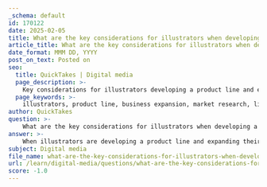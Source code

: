 ```yaml
---
_schema: default
id: 170122
date: 2025-02-05
title: What are the key considerations for illustrators when developing a product line and expanding their business?
article_title: What are the key considerations for illustrators when developing a product line and expanding their business?
date_format: MMM DD, YYYY
post_on_text: Posted on
seo:
  title: QuickTakes | Digital media
  page_description: >-
    Key considerations for illustrators developing a product line and expanding their business, including market understanding, licensing, unique style, packaging, business skills, networking, production, and adaptability.
  page_keywords: >-
    illustrators, product line, business expansion, market research, licensing opportunities, unique style, product design, packaging, business skills, networking, collaboration, production considerations, adaptability
author: QuickTakes
question: >-
    What are the key considerations for illustrators when developing a product line and expanding their business?
answer: >-
    When illustrators are developing a product line and expanding their business, there are several key considerations to keep in mind:\n\n1. **Understanding the Market**: It's crucial for illustrators to conduct thorough market research to identify trends, consumer preferences, and potential gaps in the market. This includes analyzing competitors and understanding what types of products are currently successful. Keeping an inspiration library and observing market trends can help illustrators stay relevant.\n\n2. **Licensing Opportunities**: Illustrators should explore licensing their artwork, which allows them to retain rights to their designs while earning royalties. This can be a lucrative avenue for creating a product line without the need for significant upfront investment. Understanding the licensing process and how to negotiate contracts is essential.\n\n3. **Developing a Unique Style**: A distinct personal style can set an illustrator apart in a crowded market. By studying other artists and identifying what resonates with them, illustrators can cultivate a unique artistic voice that appeals to their target audience.\n\n4. **Product Design and Packaging**: The design of the product itself, as well as its packaging, plays a significant role in attracting consumers. Illustrators should consider how their designs will translate onto various products and ensure that the packaging complements the artwork.\n\n5. **Business Skills**: Successful expansion requires a solid understanding of business principles, including pricing strategies, invoicing, marketing, and client management. Illustrators should be familiar with contracts and negotiations to protect their interests and ensure fair compensation for their work.\n\n6. **Networking and Collaboration**: Building relationships with other professionals in the industry, such as art directors, manufacturers, and retailers, can open doors for collaboration and new opportunities. Attending industry conferences and events can facilitate these connections.\n\n7. **Production Considerations**: Understanding the production process is vital. Illustrators should be aware of the technical aspects of creating their designs, such as creating seamless patterns for textiles or ensuring that their illustrations are suitable for various printing methods.\n\n8. **Adaptability**: The ability to adapt to changing market conditions and consumer preferences is crucial. Illustrators should be open to feedback and willing to evolve their designs and business strategies as needed.\n\nBy focusing on these considerations, illustrators can effectively develop a product line and expand their business in a competitive landscape.
subject: Digital media
file_name: what-are-the-key-considerations-for-illustrators-when-developing-a-product-line-and-expanding-their-business.md
url: /learn/digital-media/questions/what-are-the-key-considerations-for-illustrators-when-developing-a-product-line-and-expanding-their-business
score: -1.0
---
```


&nbsp;